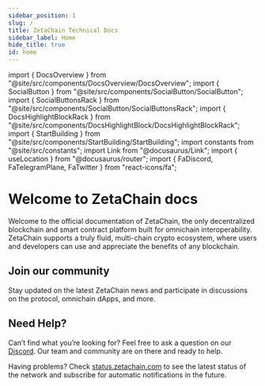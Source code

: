 ```yaml
---
sidebar_position: 1
slug: /
title: ZetaChain Technical Docs
sidebar_label: Home
hide_title: true
id: home
---
```


import { DocsOverview } from "@site/src/components/DocsOverview/DocsOverview";
import { SocialButton } from "@site/src/components/SocialButton/SocialButton";
import { SocialButtonsRack } from "@site/src/components/SocialButton/SocialButtonsRack";
import { DocsHighlightBlockRack } from "@site/src/components/DocsHighlightBlock/DocsHighlightBlockRack";
import { StartBuilding } from "@site/src/components/StartBuilding/StartBuilding";
import constants from "@site/src/constants";
import Link from "@docusaurus/Link";
import { useLocation } from "@docusaurus/router";
import { FaDiscord, FaTelegramPlane, FaTwitter } from "react-icons/fa";

# Welcome to ZetaChain docs

Welcome to the official documentation of ZetaChain, the only decentralized blockchain and smart contract platform
built for omnichain interoperability. ZetaChain supports a truly fluid, multi-chain crypto ecosystem, where users and
developers can use and appreciate the benefits of any blockchain.

<DocsHighlightBlockRack />

## Join our community

Stay updated on the latest ZetaChain news and participate in discussions on the protocol, omnichain dApps, and more.

<SocialButtonsRack />

## Need Help?

Can’t find what you’re looking for? Feel free to ask a question on our <a href={constants.discordLink}>Discord</a>.
Our team and community are on there and ready to help.

Having problems? Check <a href="https://status.zetachain.com">status.zetachain.com</a> to see the latest status of the network and subscribe for automatic notifications in the future.
